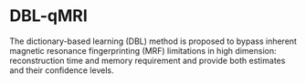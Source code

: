 # DBL-qMRI
The dictionary-based learning (DBL) method is proposed to bypass inherent magnetic resonance fingerprinting (MRF) limitations in high dimension: reconstruction time and memory requirement and provide both estimates and their confidence levels.
